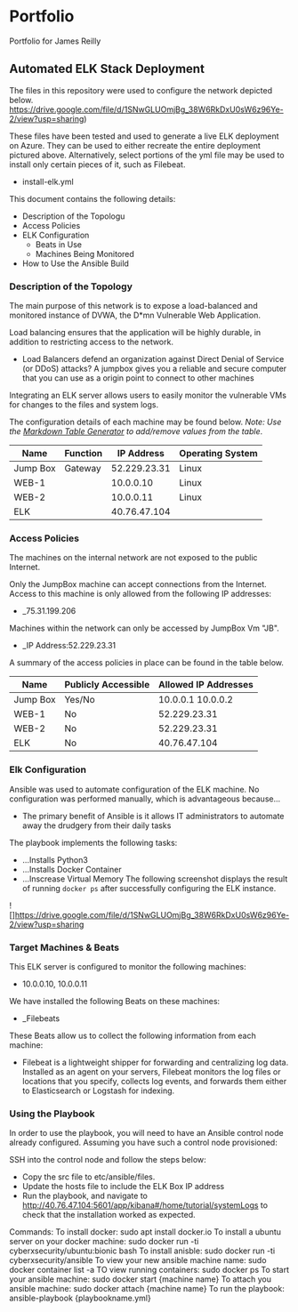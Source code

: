 # Portfolio
Portfolio for James Reilly

## Automated ELK Stack Deployment

The files in this repository were used to configure the network depicted below.
https://drive.google.com/file/d/1SNwGLUOmjBg_38W6RkDxU0sW6z96Ye-2/view?usp=sharing)

These files have been tested and used to generate a live ELK deployment on Azure. They can be used to either recreate the entire deployment pictured above. Alternatively, select portions of the yml file may be used to install only certain pieces of it, such as Filebeat.

  - install-elk.yml

This document contains the following details:
- Description of the Topologu
- Access Policies
- ELK Configuration
  - Beats in Use
  - Machines Being Monitored
- How to Use the Ansible Build


### Description of the Topology

The main purpose of this network is to expose a load-balanced and monitored instance of DVWA, the D*mn Vulnerable Web Application.

Load balancing ensures that the application will be highly durable, in addition to restricting access to the network.
- Load Balancers defend an organization against Direct Denial of Service (or DDoS) attacks? A jumpbox gives you a reliable and secure computer that you can use as a origin point to connect to other machines

Integrating an ELK server allows users to easily monitor the vulnerable VMs for changes to the files and system logs.

The configuration details of each machine may be found below.
_Note: Use the [Markdown Table Generator](http://www.tablesgenerator.com/markdown_tables) to add/remove values from the table_.

| Name     | Function | IP Address | Operating System |
|----------|----------|------------|------------------|
| Jump Box | Gateway  |52.229.23.31| Linux            |
| WEB-1    |          |  10.0.0.10 | Linux            |
| WEB-2    |          |  10.0.0.11 | Linux            |
| ELK      |          |40.76.47.104|                  |

### Access Policies

The machines on the internal network are not exposed to the public Internet. 

Only the JumpBox machine can accept connections from the Internet. Access to this machine is only allowed from the following IP addresses:
- _75.31.199.206

Machines within the network can only be accessed by JumpBox Vm "JB".
- _IP Address:52.229.23.31

A summary of the access policies in place can be found in the table below.

| Name     | Publicly Accessible | Allowed IP Addresses |
|----------|---------------------|----------------------|
| Jump Box | Yes/No              | 10.0.0.1 10.0.0.2    |
|   WEB-1  | No                  |   52.229.23.31       |
|   WEB-2  | No                  |   52.229.23.31       |
|   ELK    | No                  |   40.76.47.104       |
### Elk Configuration

Ansible was used to automate configuration of the ELK machine. No configuration was performed manually, which is advantageous because...
- The primary benefit of Ansible is it allows IT administrators to automate away the drudgery from their daily tasks

The playbook implements the following tasks:
- ...Installs Python3
- ...Installs Docker Container
- ...Inscrease Virtual Memory 
The following screenshot displays the result of running `docker ps` after successfully configuring the ELK instance.

![]https://drive.google.com/file/d/1SNwGLUOmjBg_38W6RkDxU0sW6z96Ye-2/view?usp=sharing

### Target Machines & Beats
This ELK server is configured to monitor the following machines:
- 10.0.0.10, 10.0.0.11

We have installed the following Beats on these machines:
- _Filebeats

These Beats allow us to collect the following information from each machine:
- Filebeat is a lightweight shipper for forwarding and centralizing log data. Installed as an agent on your servers, Filebeat monitors the log files or locations that you specify, collects log events, and forwards them either to Elasticsearch or Logstash for indexing.

### Using the Playbook
In order to use the playbook, you will need to have an Ansible control node already configured. Assuming you have such a control node provisioned: 

SSH into the control node and follow the steps below:
- Copy the src file to etc/ansible/files.
- Update the hosts file to include the ELK Box IP address 
- Run the playbook, and navigate to http://40.76.47.104:5601/app/kibana#/home/tutorial/systemLogs to check that the installation worked as expected.

Commands:
To install docker: sudo apt install docker.io
To install a ubuntu server on your docker machine: sudo docker run -ti cyberxsecurity/ubuntu:bionic bash
To install anisble: sudo docker run -ti cyberxsecurity/ansible
To view your new ansible machine name: sudo docker container list -a
TO view running containers: sudo docker ps 
To start your ansible machine: sudo docker start {machine name}
To attach you ansible machine: sudo docker attach {machine name}
To run the playbook: ansible-playbook {playbookname.yml}
